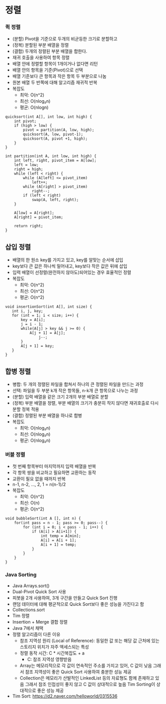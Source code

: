 # 정렬

### 퀵 정렬
- (분할) Pivot을 기준으로  두개의 비균등한 크기로 분할하고 
- (정복) 분할된 부분 배열을 정렬 
- (결합) 두개의 정렬된 부분 배열을 합한다.
- 재귀 호출을 사용하여 항목 정렬
- 배열 안에 정렬할 항목이 1개이거나 없다면 리턴
- 배열 안의 항목을 기준(Pivot)으로 선택
- 배열 기준보다 큰 항목과 작은 항목 두 부분으로 나눔
- 원본 배열 두 반쪽에 대해 알고리즘 재귀적 반복
- 복잡도
  - 최악: O(n^2)
  - 최선: O(nlog₂n)
  - 평균: O(nlogn)
````
quicksort(int A[], int low, int high) {
	int pivot;
	if (high > low) {
		pivot = partition(A, low, high);
		quicksort(A, low, pivot-1);
		quicksort(A, pivot +1, high);
	}
}

int partition(int A, int low, int high) {
	int left, right, pivot_item = A[low];
	left = low;
	right = high;
	while (left < right) {
		while (A[left] <= pivot_item)
			left++;
		while (A[right] > pivot_item)
			right--;
		if (left < right)
			swap(A, left, right);
	}

	A[low] = A[right];
	A[right] = pivot_item;

	return right;
}
````

## 삽입 정렬
- 배열의 한 원소 key를 가지고 있고, key를 알맞는 순서에 삽입
- key보다 큰 값은 하나씩 밀어내고, key보다 작은 값은 뒤에 삽입
- 입력 배열이 선정렬(완전하지 않아도)되어있는 경우 효율적인 정렬
- 복잡도
  - 최악: O(n^2)
  - 최선: O(n^2)
  - 평균: O(n^2)
 ````
 void insertionSort(int A[], int size) {
 	int i, j, key;
 	for (int = 1; i < size; i++) {
 		key = A[i];
 		j = i - 1;
 		while(A[j] > key && j >= 0) {
 			A[j + 1] = A[j];
 				j--;
 		}
 		A[j + 1] = key;
 	}
 }
 ````

## 합병 정렬
- 병합: 두 개의 정렬된 파일을 합쳐서 하나의 큰 정렬된 파일을 만드는 과정
- 선택: 파일을 두 부분 k개 작은 항목들, n-k개 큰 항목으로 나누는 과정
- (분할) 입력 배열을 같은 크기 2개의 부분 배열로 분할
- (정복) 부분 배열을 정렬, 부분 배열의 크기가 충분히 작지 않다면 재귀호출로 다시 분할 정복 적용
- (결합) 정렬된 부분 배열을 하나로 합병
- 복잡도
  - 최악: O(nlog₂n)
  - 최선: O(nlog₂n)
  - 평균: O(nlog₂n)

### 버블 정렬
- 첫 번째 항목부터 마지막까지 입력 배열을 반복
- 각 항목 쌍을 비교하고 필요하면 교환하는 동작
- 교환이 필요 없을 때까지 반복
- n-1, n-2, ..., 2, 1 = n(n-1)/2
- 복잡도
  - 최악: O(n^2)
  - 최선: O(n)
  - 평균: O(n^2)
````
void bubbleSort(int A [], int n) {
	for(int pass = n - 1; pass >= 0; pass--) {
		for (int i = 0; i < pass - 1; i++) {
			if (A[i] > A[i+1]) {
				int temp = A[min];
				A[i] = A[i + 1];
				A[i + 1] = temp;
			}
		}
	}
}
````

### Java Sorting
- Java Arrays.sort()
 - Dual-Pivot Quick Sort 사용
 - 피봇을 2개 사용하여, 3개 구간을 만들고 Quick Sort 진행
 - 랜덤 데이터에 대해 평균적으로 Quick Sort보다 좋은 성능을 가진다고 함
- Collections.sort
 - Tim 정렬
 - Insertion + Merge 결합 정렬
 - Java 7에서 채택
- 정렬 알고리즘이 다른 이유
  - 참조 지역성 원리 (Local of Reference): 동일한 값 또는 해당 값 근처에 있는 스토리지 위치가 자주 액세스되는 특성
  - 정렬 동작 시간: C * 시간복잡도 + a
    - C: 참조 지역성 영향받음
  - Array는 메모리적으로 각 값이 연속적인 주소를 가지고 있어, C 값이 낮음
    그래서 참조 지역성이 좋은 Quick Sort 사용하여 충분한 성능 제공
  - Collection은 메모리가 산발적인 LinkedList 등의 자료형도 함께 존재하고 있음
    그래서 참조 인접성이 좋지 않고 C 값이 상대적으로 높음
    Tim Sorting이 상대적으로 좋은 성능 제공
- Tim Sort: https://d2.naver.com/helloworld/0315536